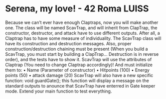 #  Serena, my love! - 42 Roma LUISS

Because we can’t ever have enough Claptraps, now you will make another one.
The class will be named ScavTrap, and will inherit from ClapTrap, the constructor, destructor, and attack have to use different outputs.
After all, a Claptrap has to have some measure of individuality.
The ScavTrap class will have its construction and destruction messages.
Also, proper construction/destruction chaining must be present (When you build a ScavTrap, you must start by building a ClapTrap...
Destruction is in reverse order), and the tests have to show it.
ScavTrap will use the attributes of Claptrap (You need to change Claptrap accordingly)! And must initialize them to:
 • Name (Parameter of constructor)
 • Hitpoints (100)
 • Energy points (50)
 • attack damage (20)
ScavTrap will also have a new specific function: void guardGate(); this function will display a message on the standard outputs to anounce that ScavTrap have enterred in Gate keeper mode.
Extend your main function to test everything.
